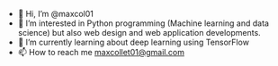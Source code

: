 - 👋 Hi, I’m @maxcol01
- 👀 I’m interested in Python programming (Machine learning and data science) but also web design and web application developments.
- 🌱 I’m currently learning about deep learning using TensorFlow
- 📫 How to reach me maxcollet01@gmail.com

<!---
maxcol01/maxcol01 is a ✨ special ✨ repository because its `README.md` (this file) appears on your GitHub profile.
You can click the Preview link to take a look at your changes.
--->
